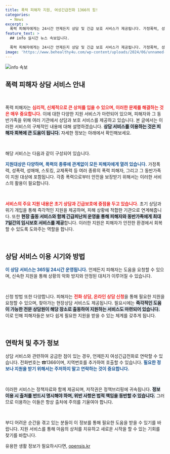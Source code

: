 ```yaml
---
title: 폭력 피해자 지원, 여성긴급전화 1366의 힘!
categories:
  - News
excerpt: >
  폭력 피해자에게는 24시간 언제든지 상담 및 긴급 보호 서비스가 제공됩니다. 가정폭력, 성폭력 등 모든 폭력의 피해자 및 가족들이 지원받을 수 있는 소중한 기회! 지금 바로 도움을 요청하세요.
feature_text: >
  ## info 실시간 뉴스 속보입니다.

  폭력 피해자에게는 24시간 언제든지 상담 및 긴급 보호 서비스가 제공됩니다. 가정폭력, 성폭력 등 모든 폭력의 피해자 및 가족들이 지원받을 수 있는 소중한 기회! 지금 바로 도움을 요청하세요.
image: 'https://www.behealthy4u.com/wp-content/uploads/2024/06/unnamed-file.png'
---
```


<p><img src="https://www.behealthy4u.com/wp-content/uploads/2024/06/unnamed-file.png" alt="info 속보" /></p>

<h2 data-ke-size="size26">폭력 피해자 상담 서비스 안내</h2>

<p data-ke-size="size16">&nbsp;</p>

<p>폭력 피해자는 <b><span style="color: #ee2323;">심리적, 신체적으로 큰 상처를 입을 수 있으며, 이러한 문제를 해결하는 것은 매우 중요합니다.</span></b> 이에 대한 다양한 지원 서비스가 마련되어 있으며, 피해자와 그 동반가족을 위해 여러 기관에서 상담과 보호 서비스를 제공하고 있습니다. 본 글에서는 이러한 서비스의 구체적인 내용에 대해 설명하겠습니다. <b><span style="background-color: #21538527;">상담 서비스를 이용하는 것은 피해자 회복에 큰 도움이 됩니다.</span></b> 자세한 정보는 아래에서 확인해보세요.</p>

<p data-ke-size="size16">&nbsp;</p>

<p>해당 서비스는 다음과 같이 구성되어 있습니다.</p>

<p><b><span style="color: #1a5490;">지원대상은 다양하며, 폭력의 종류에 관계없이 모든 피해자에게 열려 있습니다.</span></b> 가정폭력, 성폭력, 성매매, 스토킹, 교제폭력 등 여러 종류의 폭력 피해자, 그리고 그 동반가족이 지원 대상에 포함됩니다. 각종 폭력으로부터 안전을 보장받기 위해서는 이러한 서비스의 활용이 필요합니다.</p>

<p data-ke-size="size16">&nbsp;</p>

<p><b><span style="color: #ee2323;">서비스의 주요 지원 내용은 초기 상담과 긴급보호에 중점을 두고 있습니다.</span></b> 초기 상담과 위기 개입을 통해 즉각적인 지원을 제공하며, 피해 상황에 적합한 기관으로 연계해줍니다. 또한 <b><span style="background-color: #21538527;">현장 출동 서비스와 함께 긴급피난처 운영을 통해 피해자와 동반가족에게 최대 7일간의 임시보호 서비스를 제공</span></b>합니다. 이러한 지원은 피해자가 안전한 환경에서 회복할 수 있도록 도와주는 역할을 합니다.</p>

<p data-ke-size="size16">&nbsp;</p>

<h2 data-ke-size="size26">상담 서비스 이용 시기와 방법</h2>

<p><b><span style="color: #1a5490;">이 상담 서비스는 365일 24시간 운영됩니다.</span></b> 언제든지 피해자는 도움을 요청할 수 있으며, 신속한 지원을 통해 상황의 악화 방지와 안정된 대처가 이루어질 수 있습니다. </p>

<p data-ke-size="size16">&nbsp;</p>

<p>신청 방법 또한 다양합니다. 피해자는 <b><span style="color: #ee2323;">전화 상담, 온라인 상담 신청</span></b>을 통해 필요한 지원을 요청할 수 있으며, 찾아가는 현장상담 서비스도 제공됩니다. 필요시에는 <b><span style="background-color: #21538527;">즉각적인 도움이 가능한 전문 상담원이 해당 장소로 출동하여 지원하는 서비스도 마련되어 있습니다.</span></b> 이로 인해 피해자들은 보다 쉽게 필요한 지원을 받을 수 있는 체계를 갖추게 됩니다.</p>

<p data-ke-size="size16">&nbsp;</p>

<h2 data-ke-size="size26">연락처 및 추가 정보</h2>

<p>상담 서비스와 관련하여 궁금한 점이 있는 경우, 언제든지 여성긴급전화로 연락할 수 있습니다. 전화번호는 ☎1366이며, 지역번호를 추가하여 호출할 수 있습니다. <b><span style="color: #1a5490;">필요한 정보나 지원을 받기 위해서는 주저하지 말고 연락하는 것이 중요합니다.</span></b></p>

<p data-ke-size="size16">&nbsp;</p>

<p>이러한 서비스는 정책자료와 함께 제공되며, 저작권은 정책브리핑에 귀속됩니다. <b><span style="background-color: #21538527;">정보 이용 시 출처를 반드시 명시해야 하며, 위반 사항은 법적 책임을 동반할 수 있습니다.</span></b> 그러므로 이용하는 이들은 항상 출처에 주의를 기울여야 합니다.</p>

<p data-ke-size="size16">&nbsp;</p>

<p>부디 어려운 순간을 겪고 있는 분들이 이 정보를 통해 필요한 도움을 받을 수 있기를 바랍니다. 지원 서비스를 통해 마음의 상처를 치유하고 새로운 시작을 할 수 있는 기회를 찾기를 바랍니다.</p>
유용한 생활 정보가 필요하시다면, <a href="https://opensis.kr" rel="dofollow">opensis.kr</a>


